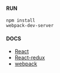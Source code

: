 #### RUN
```
npm install
webpack-dev-server
```

#### DOCS

- [React](https://facebook.github.io/react/docs/introducing-jsx.html)
- [React-redux](http://redux.js.org/docs/basics/UsageWithReact.html)
- [webpack](https://webpack.github.io/docs/)
